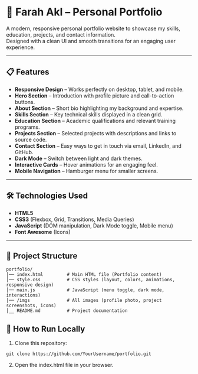 # 🌟 Farah Akl – Personal Portfolio

A modern, responsive personal portfolio website to showcase my skills, education, projects, and contact information.  
Designed with a clean UI and smooth transitions for an engaging user experience.

---

## 📋 Features

- **Responsive Design** – Works perfectly on desktop, tablet, and mobile.
- **Hero Section** – Introduction with profile picture and call-to-action buttons.
- **About Section** – Short bio highlighting my background and expertise.
- **Skills Section** – Key technical skills displayed in a clean grid.
- **Education Section** – Academic qualifications and relevant training programs.
- **Projects Section** – Selected projects with descriptions and links to source code.
- **Contact Section** – Easy ways to get in touch via email, LinkedIn, and GitHub.
- **Dark Mode** – Switch between light and dark themes.
- **Interactive Cards** – Hover animations for an engaging feel.
- **Mobile Navigation** – Hamburger menu for smaller screens.

---

## 🛠️ Technologies Used

- **HTML5**  
- **CSS3** (Flexbox, Grid, Transitions, Media Queries)  
- **JavaScript** (DOM manipulation, Dark Mode toggle, Mobile menu)  
- **Font Awesome** (Icons)  

---

## 📂 Project Structure

```
portfolio/
│── index.html         # Main HTML file (Portfolio content)
│── style.css          # CSS styles (layout, colors, animations, responsive design)
│── main.js            # JavaScript (menu toggle, dark mode, interactions)
│── /imgs              # All images (profile photo, project screenshots, icons)
│__ README.md          # Project documentation

```
## 🚀 How to Run Locally

1. Clone this repository:

```
git clone https://github.com/YourUsername/portfolio.git
```
2. Open the index.html file in your browser.